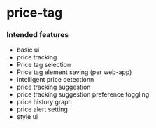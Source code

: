 # price-tag

### Intended features

 * basic ui
 * price tracking
 * Price tag selection
 * Price tag element saving (per web-app)
 * intelligent price detectionn
 * price tracking suggestion
 * price tracking suggestion preference toggling
 * price history graph
 * price alert setting
 * style ui
